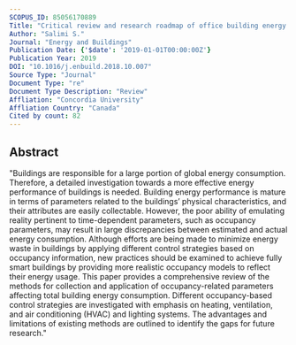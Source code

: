 ```yaml
---
SCOPUS_ID: 85056170889
Title: "Critical review and research roadmap of office building energy management based on occupancy monitoring"
Author: "Salimi S."
Journal: "Energy and Buildings"
Publication Date: {'$date': '2019-01-01T00:00:00Z'}
Publication Year: 2019
DOI: "10.1016/j.enbuild.2018.10.007"
Source Type: "Journal"
Document Type: "re"
Document Type Description: "Review"
Affliation: "Concordia University"
Affliation Country: "Canada"
Cited by count: 82
---
```


## Abstract
"Buildings are responsible for a large portion of global energy consumption. Therefore, a detailed investigation towards a more effective energy performance of buildings is needed. Building energy performance is mature in terms of parameters related to the buildings’ physical characteristics, and their attributes are easily collectable. However, the poor ability of emulating reality pertinent to time-dependent parameters, such as occupancy parameters, may result in large discrepancies between estimated and actual energy consumption. Although efforts are being made to minimize energy waste in buildings by applying different control strategies based on occupancy information, new practices should be examined to achieve fully smart buildings by providing more realistic occupancy models to reflect their energy usage. This paper provides a comprehensive review of the methods for collection and application of occupancy-related parameters affecting total building energy consumption. Different occupancy-based control strategies are investigated with emphasis on heating, ventilation, and air conditioning (HVAC) and lighting systems. The advantages and limitations of existing methods are outlined to identify the gaps for future research."
